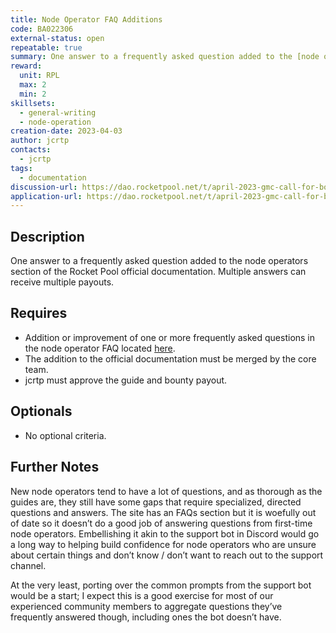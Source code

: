 ```yaml
---
title: Node Operator FAQ Additions
code: BA022306
external-status: open
repeatable: true
summary: One answer to a frequently asked question added to the [node operators section](https://github.com/rocket-pool/docs.rocketpool.net/blob/main/docs/guides/node/faq.md) of the Rocket Pool official documentation. Multiple answers can receive multiple payouts. 
reward:
  unit: RPL
  max: 2
  min: 2
skillsets:
  - general-writing
  - node-operation
creation-date: 2023-04-03
author: jcrtp
contacts:
  - jcrtp
tags: 
  - documentation
discussion-url: https://dao.rocketpool.net/t/april-2023-gmc-call-for-bounty-applications-deadline-is-april-15th/1637/7
application-url: https://dao.rocketpool.net/t/april-2023-gmc-call-for-bounty-applications-deadline-is-april-15th/1637/7
---
```


## Description

One answer to a frequently asked question added to the node operators section of the Rocket Pool official documentation. Multiple answers can receive multiple payouts. 

## Requires
* Addition or improvement of one or more frequently asked questions in the node operator FAQ located [here](https://github.com/rocket-pool/docs.rocketpool.net/blob/main/docs/guides/node/faq.md).
* The addition to the official documentation must be merged by the core team. 
* jcrtp must approve the guide and bounty payout. 

## Optionals
* No optional criteria.

## Further Notes

New node operators tend to have a lot of questions, and as thorough as the guides are, they still have some gaps that require specialized, directed questions and answers. The site has an FAQs section but it is woefully out of date so it doesn’t do a good job of answering questions from first-time node operators. Embellishing it akin to the support bot in Discord would go a long way to helping build confidence for node operators who are unsure about certain things and don’t know / don’t want to reach out to the support channel.

At the very least, porting over the common prompts from the support bot would be a start; I expect this is a good exercise for most of our experienced community members to aggregate questions they’ve frequently answered though, including ones the bot doesn’t have.